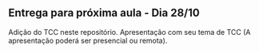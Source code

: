 ## Entrega para próxima aula - Dia 28/10 

Adição do TCC neste repositório.
Apresentação com seu tema de TCC (A apresentação poderá ser presencial ou remota).

